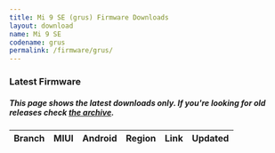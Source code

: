 ```yaml
---
title: Mi 9 SE (grus) Firmware Downloads
layout: download
name: Mi 9 SE
codename: grus
permalink: /firmware/grus/
---
```


### Latest Firmware
##### This page shows the latest downloads only. If you're looking for old releases check [the archive](/archive/firmware/grus/).

<div class="table-responsive-md" id="table-wrapper">
<table id="firmware" class="display dt-responsive nowrap compact table table-striped table-hover table-sm">
    <thead class="thead-dark">
        <tr>
            <th>Branch</th>
            <th>MIUI</th>
            <th>Android</th>
            <th>Region</th>
            <th>Link</th>
            <th>Updated</th>
        </tr>
    </thead>
    <script>loadFirmwareDownloads('grus', 'latest')</script>
</table>
</div>
